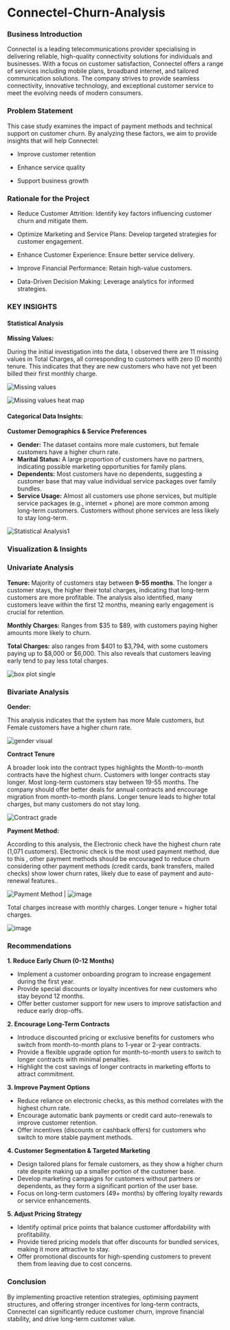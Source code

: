 # Connectel-Churn-Analysis

### Business Introduction

Connectel is a leading telecommunications provider specialising in delivering reliable, high-quality connectivity solutions for individuals and businesses. With a focus on customer satisfaction, Connectel offers a range of services including mobile plans, broadband internet, and tailored communication solutions. The company strives to provide seamless connectivity, innovative technology, and exceptional customer service to meet the evolving needs of modern consumers.


### Problem Statement

This case study examines the impact of payment methods and technical support on customer churn. By analyzing these factors, we aim to provide insights that will help Connectel:

-  Improve customer retention

-  Enhance service quality

-  Support business growth

### Rationale for the Project

-  Reduce Customer Attrition: Identify key factors influencing customer churn and mitigate them.

-  Optimize Marketing and Service Plans: Develop targeted strategies for customer engagement.

-  Enhance Customer Experience: Ensure better service delivery.

-  Improve Financial Performance: Retain high-value customers.

-  Data-Driven Decision Making: Leverage analytics for informed strategies.

### KEY INSIGHTS

#### Statistical Analysis

**Missing Values:**

During the initial investigation into the data, I observed there are 11 missing values in Total Charges, all corresponding to customers with zero (0 month) tenure. This indicates that they are new customers who have not yet been billed their first monthly charge.

![Missing values](https://github.com/user-attachments/assets/c59cc735-d5d8-4226-a54e-0aeafa254e27)

![Missing values heat map](https://github.com/user-attachments/assets/392911ab-c3d1-4f02-b1f1-e7bf938f737c)


#### Categorical Data Insights:

**Customer Demographics & Service Preferences**

-  **Gender:** The dataset contains more male customers, but female customers have a higher churn rate.
-  **Marital Status:** A large proportion of customers have no partners, indicating possible marketing opportunities for family plans.
-  **Dependents:** Most customers have no dependents, suggesting a customer base that may value individual service packages over family bundles.
-  **Service Usage:** Almost all customers use phone services, but multiple service packages (e.g., internet + phone) are more common among long-term customers. Customers without phone services are less likely to stay long-term.

![Statistical Analysis1 ](https://github.com/user-attachments/assets/55f1dae7-17dc-46ce-b9bd-dea16e10bc8d)

### Visualization & Insights

### Univariate Analysis

**Tenure:** Majority of customers stay between **9-55 months**. The longer a customer stays, the higher their total charges, indicating that long-term customers are more profitable. The analysis also identified, many customers leave within the first 12 months, meaning early engagement is crucial for retention.

**Monthly Charges:** Ranges from $35 to $89, with customers paying higher amounts more likely to churn.

**Total Charges:** also ranges from $401 to $3,794, with some customers paying up to $8,000 or $6,000. This also reveals that customers leaving early tend to pay less total charges.

![box plot single](https://github.com/user-attachments/assets/06a3c14a-a4d2-422e-a2d1-d9a4cf3b78a0)

### Bivariate Analysis

**Gender:**

This analysis indicates that the system has more Male customers, but Female customers have a higher churn rate.

![gender visual](https://github.com/user-attachments/assets/9e7e9d61-5cf8-4b15-a88f-be926416a306)

**Contract Tenure**

A broader look into the contract types highlights the Month-to-month contracts have the highest churn. Customers with longer contracts stay longer. Most long-term customers stay between 19-55 months. The company should offer better deals for annual contracts and encourage migration from month-to-month plans. Longer tenure leads to higher total charges, but many customers do not stay long.

![Contract grade](https://github.com/user-attachments/assets/62d580a4-2a12-4f5f-9420-7d291f4401e4)

**Payment Method:**

According to this analysis, the Electronic check have the highest churn rate (1,071 customers). Electronic check is the most used payment method, due to this , other payment methods should be encouraged to reduce churn considering other payment methods (credit cards, bank transfers, mailed checks) show lower churn rates, likely due to ease of payment and auto-renewal features..

![Payment Method](https://github.com/user-attachments/assets/b7abc7bc-8a3c-4ead-af91-8c92881afa2e) | ![image](https://github.com/user-attachments/assets/b961daa3-998d-48a8-9ddc-e5237f120963)

Total charges increase with monthly charges. Longer tenure = higher total charges.

![image](https://github.com/user-attachments/assets/bcdc3ca0-4da8-4ea2-80fc-4a55f8fa9d64)

### Recommendations

**1. Reduce Early Churn (0-12 Months)**

-  Implement a customer onboarding program to increase engagement during the first year.
-  Provide special discounts or loyalty incentives for new customers who stay beyond 12 months.
-  Offer better customer support for new users to improve satisfaction and reduce early drop-offs.

**2. Encourage Long-Term Contracts**

-  Introduce discounted pricing or exclusive benefits for customers who switch from month-to-month plans to 1-year or 2-year contracts.
-  Provide a flexible upgrade option for month-to-month users to switch to longer contracts with minimal penalties.
-  Highlight the cost savings of longer contracts in marketing efforts to attract commitment.

**3. Improve Payment Options**

-  Reduce reliance on electronic checks, as this method correlates with the highest churn rate.
-  Encourage automatic bank payments or credit card auto-renewals to improve customer retention.
-  Offer incentives (discounts or cashback offers) for customers who switch to more stable payment methods.

**4. Customer Segmentation & Targeted Marketing**

-  Design tailored plans for female customers, as they show a higher churn rate despite making up a smaller portion of the customer base.
-  Develop marketing campaigns for customers without partners or dependents, as they form a significant portion of the user base.
-  Focus on long-term customers (49+ months) by offering loyalty rewards or service enhancements.

**5. Adjust Pricing Strategy**

-  Identify optimal price points that balance customer affordability with profitability.
-  Provide tiered pricing models that offer discounts for bundled services, making it more attractive to stay.
-  Offer promotional discounts for high-spending customers to prevent them from leaving due to cost concerns.

### Conclusion
By implementing proactive retention strategies, optimising payment structures, and offering stronger incentives for long-term contracts, Connectel can significantly reduce customer churn, improve financial stability, and drive long-term customer value.




